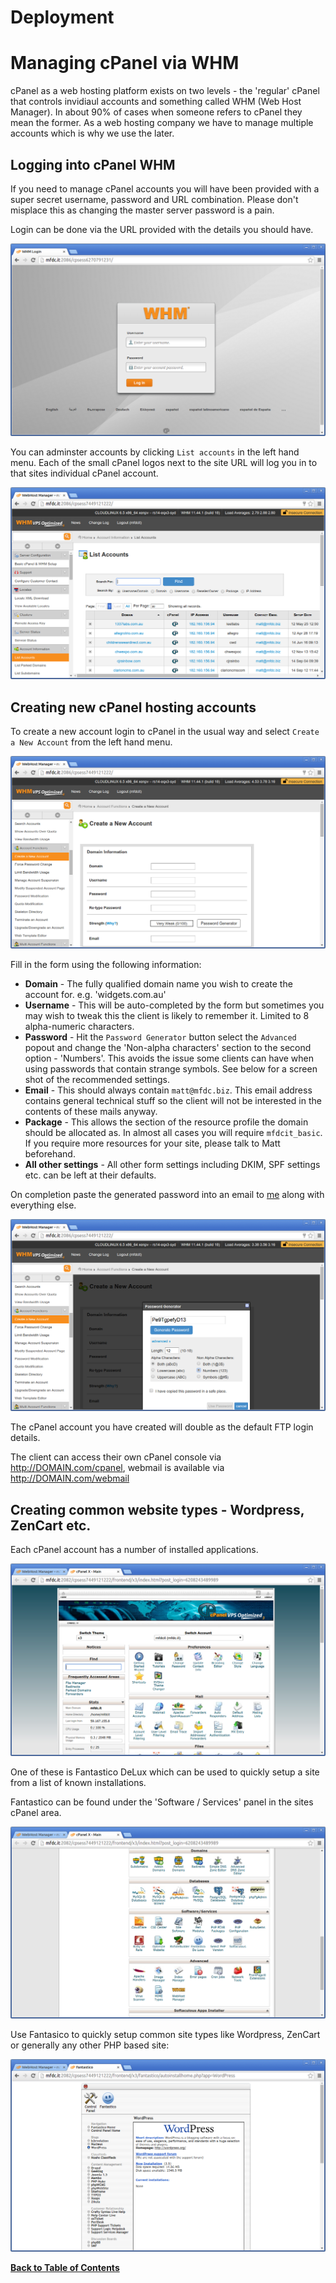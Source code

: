 Deployment
==========

Managing cPanel via WHM
=======================
cPanel as a web hosting platform exists on two levels - the 'regular' cPanel that controls invidiaul accounts and something called WHM (Web Host Manager). In about 90% of cases when someone refers to cPanel they mean the former. As a web hosting company we have to manage multiple accounts which is why we use the later.


Logging into cPanel WHM
-----------------------
If you need to manage cPanel accounts you will have been provided with a super secret username, password and URL combination. Please don't misplace this as changing the master server password is a pain.

Login can be done via the URL provided with the details you should have.

![cPanel login screen](img/cpanel/00-login.png)

You can adminster accounts by clicking `List accounts` in the left hand menu. Each of the small cPanel logos next to the site URL will log you in to that sites individual cPanel account.

![cPanel accounts listings](img/cpanel/01-list.png)


Creating new cPanel hosting accounts
------------------------------------
To create a new account login to cPanel in the usual way and select `Create a New Account` from the left hand menu.

![cPanel new account screen](img/cpanel/02-create.png)

Fill in the form using the following information:

* **Domain** - The fully qualified domain name you wish to create the account for. e.g. 'widgets.com.au'
* **Username** - This will be auto-completed by the form but sometimes you may wish to tweak this the client is likely to remember it. Limited to 8 alpha-numeric characters.
* **Password** - Hit the `Password Generator` button select the `Advanced` popout and change the 'Non-alpha characters' section to the second option - 'Numbers'. This avoids the issue some clients can have when using passwords that contain strange symbols. See below for a screen shot of the recommended settings.
* **Email** - This should always contain `matt@mfdc.biz`. This email address contains general technical stuff so the client will not be interested in the contents of these mails anyway.
* **Package** - This allows the section of the resource profile the domain should be allocated as. In almost all cases you will require `mfdcit_basic`. If you require more resources for your site, please talk to Matt beforehand.
* **All other settings** - All other form settings including DKIM, SPF settings etc. can be left at their defaults.

On completion paste the generated password into an email to [me](mailto:matt@mfdc.biz) along with everything else.

![cPanel password generation](img/cpanel/03-passwords.png)

The cPanel account you have created will double as the default FTP login details.

The client can access their own cPanel console via http://DOMAIN.com/cpanel, webmail is available via http://DOMAIN.com/webmail


Creating common website types - Wordpress, ZenCart etc.
-------------------------------------------------------
Each cPanel account has a number of installed applications.

![cPanel account panel](img/cpanel/04-sitepanel.png)

One of these is Fantastico DeLux which can be used to quickly setup a site from a list of known installations.

Fantastico can be found under the 'Software / Services' panel in the sites cPanel area.

![cPanel account panel](img/cpanel/04b-sitepanel.png)

Use Fantasico to quickly setup common site types like Wordpress, ZenCart or generally any other PHP based site:

![Fantastico](img/cpanel/05-fantastico.png)


**[Back to Table of Contents](index.md)**
